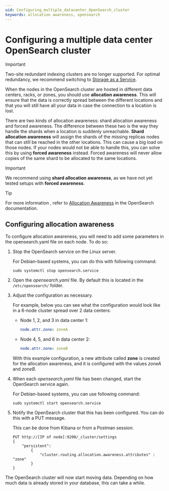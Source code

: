 ```yaml
---
uid: Configuring_multiple_datacenter_OpenSearch_cluster
keywords: allocation awareness, opensearch
---
```


# Configuring a multiple data center OpenSearch cluster

> [!IMPORTANT]
> Two-site redundant indexing clusters are no longer supported. For optimal redundancy, we recommend switching to [Storage as a Service](xref:STaaS).

When the nodes in the OpenSearch cluster are hosted in different data centers, racks, or zones, you should use **allocation awareness**. This will ensure that the data is correctly spread between the different locations and that you will still have all your data in case the connection to a location is lost.

There are two kinds of allocation awareness: shard allocation awareness and forced awareness. The difference between these two is the way they handle the shards when a location is suddenly unreachable. **Shard allocation awareness** will assign the shards of the missing replicas nodes that can still be reached in the other locations. This can cause a big load on those nodes. If your nodes would not be able to handle this, you can solve this by using **forced awareness** instead. Forced awareness will never allow copies of the same shard to be allocated to the same locations.

> [!IMPORTANT]
> We recommend using **shard allocation awareness**, as we have not yet tested setups with **forced awareness**.

> [!TIP]
> For more information , refer to [Allocation Awareness](https://opensearch.org/docs/latest/tuning-your-cluster/index/#shard-allocation-awareness) in the OpenSearch documentation.

## Configuring allocation awareness

To configure allocation awareness, you will need to add some parameters in the opensearch.yaml file on each node. To do so:

1. Stop the OpenSearch service on the Linux server.

   For Debian-based systems, you can do this with following command:

   ```debian
   sudo systemctl stop opensearch.service
   ```

1. Open the *opensearch.yaml* file. By default this is located in the `/etc/opensearch/` folder.

1. Adjust the configuration as necessary.

   For example, below you can see what the configuration would look like in a 6-node cluster spread over 2 data centers:

   - Node 1, 2, and 3 in data center 1:

     ```yaml
     node.attr.zone: zoneA
     ```

   - Node 4, 5, and 6 in data center 2:

     ```yaml
     node.attr.zone: zoneB
     ```

   With this example configuration, a new attribute called **zone** is created for the allocation awareness, and it is configured with the values *zoneA* and *zoneB*.

1. When each *opensearch.yaml* file has been changed, start the OpenSearch service again.

   For Debian-based systems, you can use following command:

   ```debian
   sudo systemctl start opensearch.service
   ```

1. Notify the OpenSearch cluster that this has been configured. You can do this with a PUT message.

   This can be done from Kibana or from a Postman session:

   ```PUT
   PUT http://[IP of node]:9200/_cluster/settings
   { 
       "persistent": 
           { 
               "cluster.routing.allocation.awareness.attributes" : "zone" 
           } 
   }
   ```

The OpenSearch cluster will now start moving data. Depending on how much data is already stored in your database, this can take a while.
